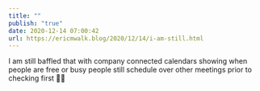 ```yaml
---
title: ""
publish: "true"
date: 2020-12-14 07:00:42
url: https://ericmwalk.blog/2020/12/14/i-am-still.html
---
```


I am still baffled that with company connected calendars showing when people are free or busy people still schedule over other meetings prior to checking first 🤦‍♂️